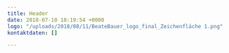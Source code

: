 ```yaml
---
title: Header
date: 2018-07-10 18:19:54 +0000
logo: "/uploads/2018/08/11/BeateBauer_logo_final_Zeichenfläche 1.png"
kontaktdaten: []

---
```

